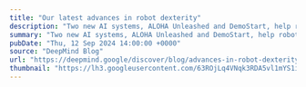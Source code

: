 ```yaml
---
title: "Our latest advances in robot dexterity"
description: "Two new AI systems, ALOHA Unleashed and DemoStart, help robots learn to perform complex tasks that require dexterous movement"
summary: "Two new AI systems, ALOHA Unleashed and DemoStart, help robots learn to perform complex tasks that require dexterous movement"
pubDate: "Thu, 12 Sep 2024 14:00:00 +0000"
source: "DeepMind Blog"
url: "https://deepmind.google/discover/blog/advances-in-robot-dexterity/"
thumbnail: "https://lh3.googleusercontent.com/63ROjLq4VNqk3RDA5vl1mYS1i5xvcgU8-augVWQY5OZCtVsm_e4YX8rR4_DLUlQiTmMHT6qx3p9shUtPGUHy_4SA64RDeMghvk0eDKT6Fqh6-P3d4A=w1200-h630-n-nu"
---
```


